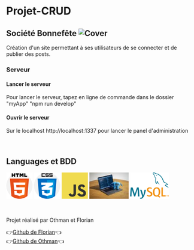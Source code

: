 # Projet-CRUD

## Société Bonnefête ![Cover](https://github.com/florianpoteau/Projet-CRUD/blob/main/image/sapin.jp)

Création d'un site permettant à ses utilisateurs de se connecter et de publier des posts.

### Serveur

#### Lancer le serveur

Pour lancer le serveur, tapez en ligne de commande dans le dossier "myApp" "npm run develop"

#### Ouvrir le serveur

Sur le localhost http://localhost:1337 pour lancer le panel d'administration

<br>

## Languages et BDD

![Cover](https://github.com/florianpoteau/Projet-CRUD/blob/main/image/html5.png)
![Cover](https://github.com/florianpoteau/Projet-CRUD/blob/main/image/CSS3.png)
![Cover](https://github.com/florianpoteau/Projet-CRUD/blob/main/image/javascript.png)
![Cover](https://github.com/florianpoteau/Projet-CRUD/blob/main/image/php.jpg)
![Cover](https://github.com/florianpoteau/Projet-CRUD/blob/main/image/sql.png)

<br>

Projet réalisé par Othman et Florian

:point_right:<a href= "https://github.com/florianpoteau">Github de Florian</a>:point_left:
<br>
:point_right:<a href="https://github.com/Othman59">Github de Othman</a>:point_left:
